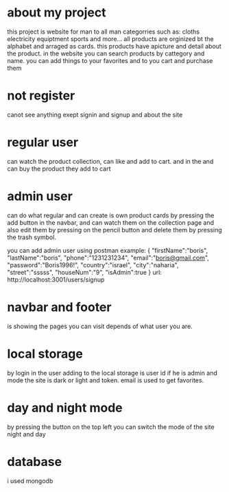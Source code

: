 # about my project

this project is website for man to all man categorries such as:
cloths
electricity equiptment
sports and more...
all products are orginized bt the alphabet and arraged as cards.
this products have apicture and detail about the product.
in the website you can search products by cattegory and name.
you can add things to your favorites and to you cart and purchase them

# not register

canot see anything exept signin and signup and about the site

# regular user

can watch the product collection, can like and add to cart.
and in the and can buy the product they add to cart

# admin user

can do what regular and can create is own product cards by pressing the add button in the navbar, and can watch them on the collection page and also edit them by pressing on the pencil button and delete them by pressing the trash symbol.

you can add admin user using postman
example:
{
"firstName":"boris",
"lastName":"boris",
"phone":"1231231234",
"email":"boris@gmail.com",
"password":"Boris1996!",
"country":"israel",
"city":"naharia",
"street":"sssss",
"houseNum":"9",
"isAdmin":true
}
url: http://localhost:3001/users/signup

# navbar and footer

is showing the pages you can visit depends of what user you are.

# local storage

by login in the user adding to the local storage is user id if he is admin and mode the site is dark or light and token.
email is used to get favorites.

# day and night mode

by pressing the button on the top left you can switch the mode of the site night and day

# database

i used mongodb
